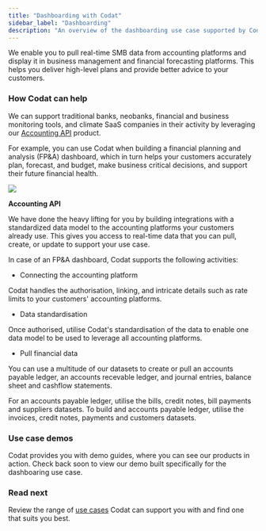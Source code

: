 ```yaml
---
title: "Dashboarding with Codat"
sidebar_label: "Dashboarding"
description: "An overview of the dashboarding use case supported by Codat"
---
```


We enable you to pull real-time SMB data from accounting platforms and display it in business management and financial forecasting platforms. This helps you deliver high-level plans and provide better advice to your customers.

### How Codat can help

We can support traditional banks, neobanks, financial and business monitoring tools, and climate SaaS companies in their activity by leveraging our [Accounting API](/accounting-api/overview) product. 

For example, you can use Codat when building a financial planning and analysis (FP&A) dashboard, which in turn helps your customers accurately plan, forecast, and budget, make business critical decisions, and support their future financial health.

![](/img/use-cases/summary-pages/982cf32b-fpa-dashboarding.png)

**Accounting API**

We have done the heavy lifting for you by building integrations with a standardized data model to the accounting platforms your customers already use. This gives you access to real-time data that you can pull, create, or update to support your use case.

In case of an FP&A dashboard, Codat supports the following activities:

- Connecting the accounting platform  

Codat handles the authorisation, linking, and intricate details such as rate limits to your customers' accounting platforms.

- Data standardisation

Once authorised, utilise Codat's standardisation of the data to enable one data model to be used to leverage all accounting platforms.

- Pull financial data

You can use a multitude of our datasets to create or pull an accounts payable ledger, an accounts recevable ledger, and journal entries, balance sheet and cashflow statements. 

For an accounts payable ledger, utilise the bills, credit notes, bill payments and suppliers datasets. To build and accounts payable ledger, utilise the invoices, credit notes, payments and customers datasets.

### Use case demos

Codat provides you with demo guides, where you can see our products in action. Check back soon to view our demo built specifically for the dashboaring use case.

### Read next

Review the range of [use cases](/usecases/overview) Codat can support you with and find one that suits you best.